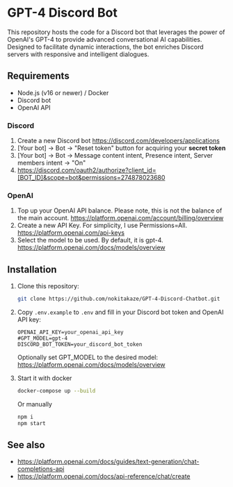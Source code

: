 # GPT-4 Discord Bot

<!-- {badges} -->

This repository hosts the code for a Discord bot that leverages the power of OpenAI's GPT-4 to provide advanced conversational AI
capabilities. Designed to facilitate dynamic interactions, the bot enriches Discord servers with responsive and intelligent
dialogues.

## Requirements

- Node.js (v16 or newer) / Docker
- Discord bot
- OpenAI API

### Discord

1. Create a new Discord bot https://discord.com/developers/applications
2. [Your bot] -> Bot -> "Reset token" button for acquiring your **secret token**
3. [Your bot] -> Bot -> Message content intent, Presence intent, Server members intent -> "On"
4. https://discord.com/oauth2/authorize?client_id=[BOT_ID]&scope=bot&permissions=274878023680

### OpenAI

1. Top up your OpenAI API balance. Please note, this is not the balance of the main account.
   https://platform.openai.com/account/billing/overview
2. Create a new API Key. For simplicity, I use Permissions=All.
   https://platform.openai.com/api-keys
3. Select the model to be used. By default, it is gpt-4.
   https://platform.openai.com/docs/models/overview

## Installation

1. Clone this repository:
    ```bash
    git clone https://github.com/nokitakaze/GPT-4-Discord-Chatbot.git
    ```

2. Copy `.env.example` to `.env` and fill in your Discord bot token and OpenAI API key:
    ```
    OPENAI_API_KEY=your_openai_api_key
    #GPT_MODEL=gpt-4
    DISCORD_BOT_TOKEN=your_discord_bot_token
    ```
   Optionally set GPT_MODEL to the desired model: https://platform.openai.com/docs/models/overview

3. Start it with docker
   ```bash
   docker-compose up --build
   ```

   Or manually

   ```bash
   npm i
   npm start
   ```

## See also

- https://platform.openai.com/docs/guides/text-generation/chat-completions-api
- https://platform.openai.com/docs/api-reference/chat/create
